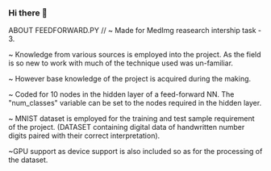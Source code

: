 ### Hi there 👋

<!--
**Vamsi-Dath/Vamsi-Dath** is a ✨ _special_ ✨ repository because its `README.md` (this file) appears on your GitHub profile.

Here are some ideas to get you started:

- 🔭 I’m currently working on ...
- 🌱 I’m currently learning ...
- 👯 I’m looking to collaborate on ...
- 🤔 I’m looking for help with ...
- 💬 Ask me about ...
- 📫 How to reach me: ...
- 😄 Pronouns: ...
- ⚡ Fun fact: ...
-->

ABOUT FEEDFORWARD.PY
//
~ Made for MedImg reasearch intership task - 3.

~ Knowledge from various sources is employed into the project. As the field is so new to work with much of the technique used was un-familiar.

~ However base knowledge of the project is acquired during the making.

~ Coded for 10 nodes in the hidden layer of a feed-forward NN. The "num_classes" variable can be set to the nodes required in the hidden layer.

~ MNIST dataset is employed for the training and test sample requirement of the project.
(DATASET containing digital data of handwritten number digits paired with their correct interpretation).

~GPU support as device support is also included so as for the processing of the dataset.
